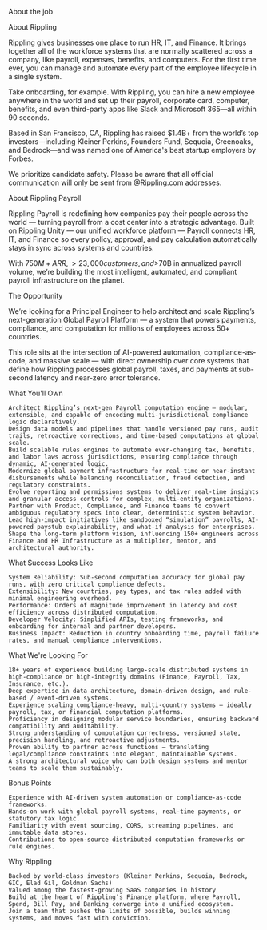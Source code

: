 About the job

About Rippling

Rippling gives businesses one place to run HR, IT, and Finance. It brings together all of the workforce systems that are normally scattered across a company, like payroll, expenses, benefits, and computers. For the first time ever, you can manage and automate every part of the employee lifecycle in a single system.

Take onboarding, for example. With Rippling, you can hire a new employee anywhere in the world and set up their payroll, corporate card, computer, benefits, and even third-party apps like Slack and Microsoft 365—all within 90 seconds.

Based in San Francisco, CA, Rippling has raised $1.4B+ from the world’s top investors—including Kleiner Perkins, Founders Fund, Sequoia, Greenoaks, and Bedrock—and was named one of America's best startup employers by Forbes.

We prioritize candidate safety. Please be aware that all official communication will only be sent from @Rippling.com addresses.

About Rippling Payroll

Rippling Payroll is redefining how companies pay their people across the world — turning payroll from a cost center into a strategic advantage. Built on Rippling Unity — our unified workforce platform — Payroll connects HR, IT, and Finance so every policy, approval, and pay calculation automatically stays in sync across systems and countries.

With $750M+ ARR, >23,000 customers, and >$70B in annualized payroll volume, we’re building the most intelligent, automated, and compliant payroll infrastructure on the planet.

The Opportunity

We’re looking for a Principal Engineer to help architect and scale Rippling’s next-generation Global Payroll Platform — a system that powers payments, compliance, and computation for millions of employees across 50+ countries.

This role sits at the intersection of AI-powered automation, compliance-as-code, and massive scale — with direct ownership over core systems that define how Rippling processes global payroll, taxes, and payments at sub-second latency and near-zero error tolerance.

What You'll Own

    Architect Rippling’s next-gen Payroll computation engine — modular, extensible, and capable of encoding multi-jurisdictional compliance logic declaratively. 
    Design data models and pipelines that handle versioned pay runs, audit trails, retroactive corrections, and time-based computations at global scale. 
    Build scalable rules engines to automate ever-changing tax, benefits, and labor laws across jurisdictions, ensuring compliance through dynamic, AI-generated logic. 
    Modernize global payment infrastructure for real-time or near-instant disbursements while balancing reconciliation, fraud detection, and regulatory constraints. 
    Evolve reporting and permissions systems to deliver real-time insights and granular access controls for complex, multi-entity organizations. 
    Partner with Product, Compliance, and Finance teams to convert ambiguous regulatory specs into clear, deterministic system behavior. 
    Lead high-impact initiatives like sandboxed “simulation” payrolls, AI-powered paystub explainability, and what-if analysis for enterprises. 
    Shape the long-term platform vision, influencing 150+ engineers across Finance and HR Infrastructure as a multiplier, mentor, and architectural authority. 

What Success Looks Like

    System Reliability: Sub-second computation accuracy for global pay runs, with zero critical compliance defects. 
    Extensibility: New countries, pay types, and tax rules added with minimal engineering overhead. 
    Performance: Orders of magnitude improvement in latency and cost efficiency across distributed computation. 
    Developer Velocity: Simplified APIs, testing frameworks, and onboarding for internal and partner developers. 
    Business Impact: Reduction in country onboarding time, payroll failure rates, and manual compliance interventions. 

What We're Looking For

    18+ years of experience building large-scale distributed systems in high-compliance or high-integrity domains (Finance, Payroll, Tax, Insurance, etc.). 
    Deep expertise in data architecture, domain-driven design, and rule-based / event-driven systems. 
    Experience scaling compliance-heavy, multi-country systems — ideally payroll, tax, or financial computation platforms. 
    Proficiency in designing modular service boundaries, ensuring backward compatibility and auditability. 
    Strong understanding of computation correctness, versioned state, precision handling, and retroactive adjustments. 
    Proven ability to partner across functions — translating legal/compliance constraints into elegant, maintainable systems. 
    A strong architectural voice who can both design systems and mentor teams to scale them sustainably. 

Bonus Points

    Experience with AI-driven system automation or compliance-as-code frameworks. 
    Hands-on work with global payroll systems, real-time payments, or statutory tax logic. 
    Familiarity with event sourcing, CQRS, streaming pipelines, and immutable data stores. 
    Contributions to open-source distributed computation frameworks or rule engines. 

Why Rippling

    Backed by world-class investors (Kleiner Perkins, Sequoia, Bedrock, GIC, Elad Gil, Goldman Sachs)
    Valued among the fastest-growing SaaS companies in history
    Build at the heart of Rippling’s Finance platform, where Payroll, Spend, Bill Pay, and Banking converge into a unified ecosystem. 
    Join a team that pushes the limits of possible, builds winning systems, and moves fast with conviction. 

